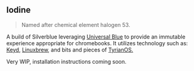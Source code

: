 ## Iodine

> Named after chemical element halogen 53.

A build of Silverblue leveraging [Universal Blue](https://universal-blue.org/) to provide an immutable experience appropriate for chromebooks. It utilizes technology such as: [Keyd](https://github.com/rvaiya/keyd), [Linuxbrew](https://docs.brew.sh/Homebrew-on-Linux), and bits and pieces of [TyrianOS.](https://github.com/Icycoide/TyrianOS/)

Very WIP, installation instructions coming soon.
